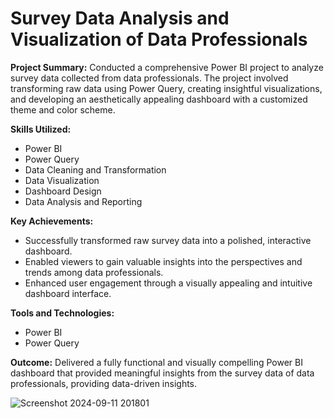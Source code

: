 # **Survey Data Analysis and Visualization of Data Professionals**

**Project Summary:**
Conducted a comprehensive Power BI project to analyze survey data collected from data professionals. The project involved transforming raw data using Power Query, creating insightful visualizations, and developing an aesthetically appealing dashboard with a customized theme and color scheme.

**Skills Utilized:**
- Power BI
- Power Query
- Data Cleaning and Transformation
- Data Visualization
- Dashboard Design
- Data Analysis and Reporting

**Key Achievements:**
- Successfully transformed raw survey data into a polished, interactive dashboard.
- Enabled viewers to gain valuable insights into the perspectives and trends among data professionals.
- Enhanced user engagement through a visually appealing and intuitive dashboard interface.

**Tools and Technologies:**
- Power BI
- Power Query

**Outcome:**
Delivered a fully functional and visually compelling Power BI dashboard that provided meaningful insights from the survey data of data professionals, providing data-driven insights.

![Screenshot 2024-09-11 201801](https://github.com/user-attachments/assets/7a46b353-2450-4f4e-8151-d3c9dab46a9b)

